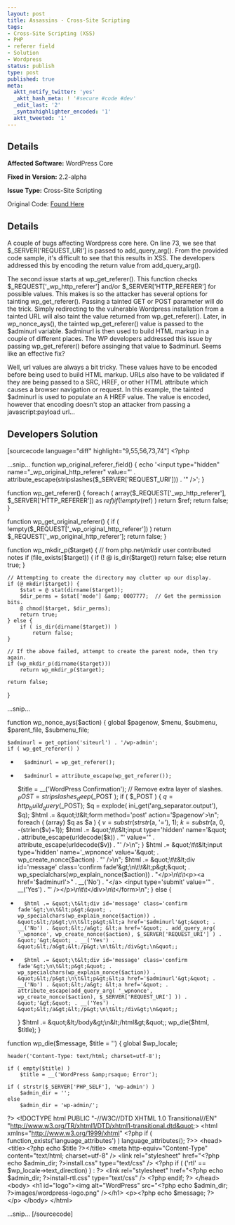 ```yaml
---
layout: post
title: Assassins - Cross-Site Scripting
tags:
- Cross-Site Scripting (XSS)
- PHP
- referer field
- Solution
- Wordpress
status: publish
type: post
published: true
meta:
  aktt_notify_twitter: 'yes'
  _aktt_hash_meta: ! '#secure #code #dev'
  _edit_last: '2'
  _syntaxhighlighter_encoded: '1'
  aktt_tweeted: '1'
---
```

## Details
__Affected Software:__ WordPress Core

__Fixed in Version:__  2.2-alpha

__Issue Type:__ Cross-Site Scripting

Original Code: <a href="http://spotthevuln.com/2011/04/assassins/">Found Here</a>
## Details
A couple of bugs affecting Wordpress core here. On line 73, we see that $_SERVER['REQUEST_URI'] is passed to add_query_arg(). From the provided code sample, it's difficult to see that this results in XSS. The developers addressed this by encoding the return value from  add_query_arg().

The second issue starts at wp_get_referer(). This function checks $_REQUEST['_wp_http_referer'] and/or $_SERVER['HTTP_REFERER'] for possible values. This makes is so the attacker has several options for tainting wp_get_referer(). Passing a tainted GET or POST parameter will do the trick. Simply redirecting to the vulnerable Wordpress installation from a tainted URL will also taint the value returned from wp_get_referer().
Later, in wp_nonce_ays(), the tainted wp_get_referer() value is passed to the $adminurl variable. $adminurl is then used to build HTML markup in a couple of different places. The WP developers addressed this issue by passing wp_get_referer() before assinging that value to $adminurl. Seems like an effective fix?

Well, url values are always a bit tricky. These values have to be encoded before being used to build HTML markup. URLs also have to be validated if they are being passed to a SRC, HREF, or other HTML attribute which causes a browser navigation or request. In this example, the tainted $adminurl is used to populate an A HREF value. The value is encoded, however that encoding doesn't stop an attacker from passing a javascript:payload url...

## Developers Solution
[sourcecode language="diff" highlight="9,55,56,73,74"]
&lt;?php

...snip...
function wp_original_referer_field() {
	echo '&lt;input type=&quot;hidden&quot; name=&quot;_wp_original_http_referer&quot; value=&quot;' . attribute_escape(stripslashes($_SERVER['REQUEST_URI'])) . '&quot; /&gt;';
}

function wp_get_referer() {
	foreach ( array($_REQUEST['_wp_http_referer'], $_SERVER['HTTP_REFERER']) as $ref )
		if ( !empty($ref) )
			return $ref;
	return false;
}

function wp_get_original_referer() {
	if ( !empty($_REQUEST['_wp_original_http_referer']) )
		return $_REQUEST['_wp_original_http_referer'];
	return false;
}

function wp_mkdir_p($target) {
	// from php.net/mkdir user contributed notes
	if (file_exists($target)) {
		if (! @ is_dir($target))
			return false;
		else
			return true;
	}

	// Attempting to create the directory may clutter up our display.
	if (@ mkdir($target)) {
		$stat = @ stat(dirname($target));
		$dir_perms = $stat['mode'] &amp; 0007777;  // Get the permission bits.
		@ chmod($target, $dir_perms);
		return true;
	} else {
		if ( is_dir(dirname($target)) )
			return false;
	}

	// If the above failed, attempt to create the parent node, then try again.
	if (wp_mkdir_p(dirname($target)))
		return wp_mkdir_p($target);

	return false;
}

...snip...

function wp_nonce_ays($action) {
	global $pagenow, $menu, $submenu, $parent_file, $submenu_file;

	$adminurl = get_option('siteurl') . '/wp-admin';
	if ( wp_get_referer() )
-		$adminurl = wp_get_referer();
+		$adminurl = attribute_escape(wp_get_referer());

	$title = __('WordPress Confirmation');
	// Remove extra layer of slashes.
	$_POST   = stripslashes_deep($_POST  );
	if ( $_POST ) {
		$q = http_build_query($_POST);
		$q = explode( ini_get('arg_separator.output'), $q);
		$html .= &quot;\t&lt;form method='post' action='$pagenow'&gt;\n&quot;;
		foreach ( (array) $q as $a ) {
			$v = substr(strstr($a, '='), 1);
			$k = substr($a, 0, -(strlen($v)+1));
			$html .= &quot;\t\t&lt;input type='hidden' name='&quot; . attribute_escape(urldecode($k)) . &quot;' value='&quot; . attribute_escape(urldecode($v)) . &quot;' /&gt;\n&quot;;
		}
		$html .= &quot;\t\t&lt;input type='hidden' name='_wpnonce' value='&quot; . wp_create_nonce($action) . &quot;' /&gt;\n&quot;;
		$html .= &quot;\t\t&lt;div id='message' class='confirm fade'&gt;\n\t\t&lt;p&gt;&quot; . wp_specialchars(wp_explain_nonce($action)) . &quot;&lt;/p&gt;\n\t\t&lt;p&gt;&lt;a href='$adminurl'&gt;&quot; . __('No') . &quot;&lt;/a&gt; &lt;input type='submit' value='&quot; . __('Yes') . &quot;' /&gt;&lt;/p&gt;\n\t\t&lt;/div&gt;\n\t&lt;/form&gt;\n&quot;;
	} else {
-		$html .= &quot;\t&lt;div id='message' class='confirm fade'&gt;\n\t&lt;p&gt;&quot; . wp_specialchars(wp_explain_nonce($action)) . &quot;&lt;/p&gt;\n\t&lt;p&gt;&lt;a href='$adminurl'&gt;&quot; . __('No') . &quot;&lt;/a&gt; &lt;a href='&quot; . add_query_arg( '_wpnonce', wp_create_nonce($action), $_SERVER['REQUEST_URI'] ) . &quot;'&gt;&quot; . __('Yes') . &quot;&lt;/a&gt;&lt;/p&gt;\n\t&lt;/div&gt;\n&quot;;
+       $html .= &quot;\t&lt;div id='message' class='confirm fade'&gt;\n\t&lt;p&gt;&quot; . wp_specialchars(wp_explain_nonce($action)) . &quot;&lt;/p&gt;\n\t&lt;p&gt;&lt;a href='$adminurl'&gt;&quot; . __('No') . &quot;&lt;/a&gt; &lt;a href='&quot; . attribute_escape(add_query_arg( '_wpnonce', wp_create_nonce($action), $_SERVER['REQUEST_URI'] )) . &quot;'&gt;&quot; . __('Yes') . &quot;&lt;/a&gt;&lt;/p&gt;\n\t&lt;/div&gt;\n&quot;;
	}
	$html .= &quot;&lt;/body&gt;\n&lt;/html&gt;&quot;;
	wp_die($html, $title);
}

function wp_die($message, $title = '') {
	global $wp_locale;

	header('Content-Type: text/html; charset=utf-8');

	if ( empty($title) )
		$title = __('WordPress &amp;rsaquo; Error');

	if ( strstr($_SERVER['PHP_SELF'], 'wp-admin') )
		$admin_dir = '';
	else
		$admin_dir = 'wp-admin/';

?&gt;
&lt;!DOCTYPE html PUBLIC &quot;-//W3C//DTD XHTML 1.0 Transitional//EN&quot; &quot;http://www.w3.org/TR/xhtml1/DTD/xhtml1-transitional.dtd&quot;&gt;
&lt;html xmlns=&quot;http://www.w3.org/1999/xhtml&quot; &lt;?php if ( function_exists('language_attributes') ) language_attributes(); ?&gt;&gt;
&lt;head&gt;
	&lt;title&gt;&lt;?php echo $title ?&gt;&lt;/title&gt;
	&lt;meta http-equiv=&quot;Content-Type&quot; content=&quot;text/html; charset=utf-8&quot; /&gt;
	&lt;link rel=&quot;stylesheet&quot; href=&quot;&lt;?php echo $admin_dir; ?&gt;install.css&quot; type=&quot;text/css&quot; /&gt;
&lt;?php if ( ('rtl' == $wp_locale-&gt;text_direction) ) : ?&gt;
	&lt;link rel=&quot;stylesheet&quot; href=&quot;&lt;?php echo $admin_dir; ?&gt;install-rtl.css&quot; type=&quot;text/css&quot; /&gt;
&lt;?php endif; ?&gt;
&lt;/head&gt;
&lt;body&gt;
	&lt;h1 id=&quot;logo&quot;&gt;&lt;img alt=&quot;WordPress&quot; src=&quot;&lt;?php echo $admin_dir; ?&gt;images/wordpress-logo.png&quot; /&gt;&lt;/h1&gt;
	&lt;p&gt;&lt;?php echo $message; ?&gt;&lt;/p&gt;
&lt;/body&gt;
&lt;/html&gt;

...snip...
[/sourcecode]
